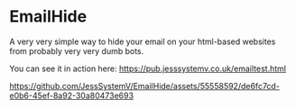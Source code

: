 # EmailHide
A very very simple way to hide your email on your html-based websites from probably very very dumb bots.

You can see it in action here: https://pub.jesssystemv.co.uk/emailtest.html



https://github.com/JessSystemV/EmailHide/assets/55558592/de6fc7cd-e0b6-45ef-8a92-30a80473e693
